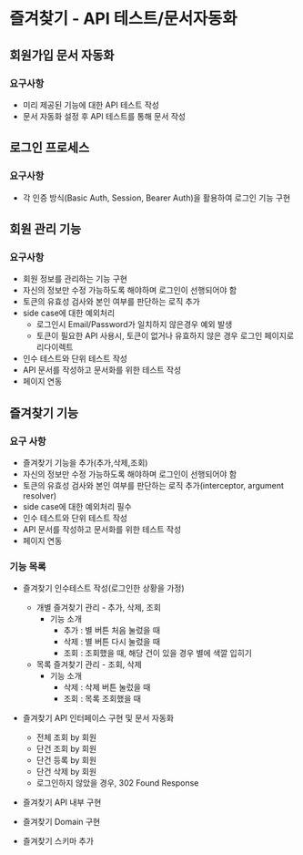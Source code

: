 # 즐겨찾기 - API 테스트/문서자동화

## 회원가입 문서 자동화  

### 요구사항
- 미리 제공된 기능에 대한 API 테스트 작성
- 문서 자동화 설정 후 API 테스트를 통해 문서 작성

## 로그인 프로세스

### 요구사항
- 각 인증 방식(Basic Auth, Session, Bearer Auth)을 활용하여 로그인 기능 구현

## 회원 관리 기능

### 요구사항
- 회원 정보를 관리하는 기능 구현
- 자신의 정보만 수정 가능하도록 해야하며 로그인이 선행되어야 함
- 토큰의 유효성 검사와 본인 여부를 판단하는 로직 추가
- side case에 대한 예외처리
    - 로그인시 Email/Password가 일치하지 않은경우 예외 발생
    - 토큰이 필요한 API 사용시, 토큰이 없거나 유효하지 않은 경우 로그인 페이지로 리다이렉트
- 인수 테스트와 단위 테스트 작성
- API 문서를 작성하고 문서화를 위한 테스트 작성
- 페이지 연동

## 즐겨찾기 기능 

### 요구 사항
- 즐겨찾기 기능을 추가(추가,삭제,조회)
- 자신의 정보만 수정 가능하도록 해야하며 로그인이 선행되어야 함
- 토큰의 유효성 검사와 본인 여부를 판단하는 로직 추가(interceptor, argument resolver)
- side case에 대한 예외처리 필수
- 인수 테스트와 단위 테스트 작성
- API 문서를 작성하고 문서화를 위한 테스트 작성
- 페이지 연동

### 기능 목록
- 즐겨찾기 인수테스트 작성(로그인한 상황을 가정)
  - 개별 즐겨찾기 관리 - 추가, 삭제, 조회
    - 기능 소개
      - 추가 : 별 버튼 처음 눌렀을 때
      - 삭제 : 별 버튼 다시 눌렀을 때
      - 조회 : 조회했을 때, 해당 건이 있을 경우 별에 색깔 입히기
  - 목록 즐겨찾기 관리 - 조회, 삭제
    - 기능 소개
      - 삭제 : 삭제 버튼 눌렀을 때
      - 조회 : 목록 조회했을 때

- 즐겨찾기 API 인터페이스 구현 및 문서 자동화
  - 전체 조회 by 회원
  - 단건 조회 by 회원
  - 단건 등록 by 회원
  - 단건 삭제 by 회원
  - 로그인하지 않았을 경우, 302 Found Response
  
- 즐겨찾기 API 내부 구현
- 즐겨찾기 Domain 구현
- 즐겨찾기 스키마 추가